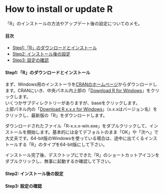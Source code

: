 # How to install or update R
「R」のインストールの方法やアップデート後の設定についてのメモ。

<a id="index"></a>
<a href="#index"></a>
#### 目次
* [Step1:「R」のダウンロードとインストール](#anchor1)
* [Step2: インストール後の設定](#anchor2)
* [Step3: 設定の確認](#anchor3)

<a id="anchor1"></a>
<a href="#anchor1"></a>  
#### Step1:「R」のダウンロードとインストール
<!--ここに第1章の内容を書きます。-->
まず、Windows用のインストーラを[CRANのホームページ][]からダウンロードします。CRANにいき、中央パネル内上部の「<u>Download R for Windows</u>」をクリックします。  
いくつかサブディレクトリーがありますが、baseをクリックします。  
上部パネル内の「<u>Download R x.x.x for Windows</u>」（x.x.xはバージョン名）をクリックし、最新版の「R」をダウンロードします。

ダウンロードされたファイル「R-x.x.x-win.exe」をダブルクリックして、インストールを開始します。基本的には全てデフォルトのまま「OK」や「次へ」で大丈夫です。64-bit版のWindowsを使っている場合は、途中に出てくるインストールする「R」のタイプを64-bit版にして下さい。

インストール完了後、デスクトップにできた「R」のショートカットアイコンをダブルクリックし、無事に起動するか確認して下さい。

<a id="anchor2"></a>
<a href="#anchor2"></a>
#### Step2: インストール後の設定
<!--ここに第2章の内容を書きます。-->


<a id="anchor3"></a>
<a href="#anchor3"></a>
#### Step3: 設定の確認
<!--ここに第3章の内容を書きます。-->



[CRANのホームページ]:	https://cran.r-project.org/	"CRANホームページ"
